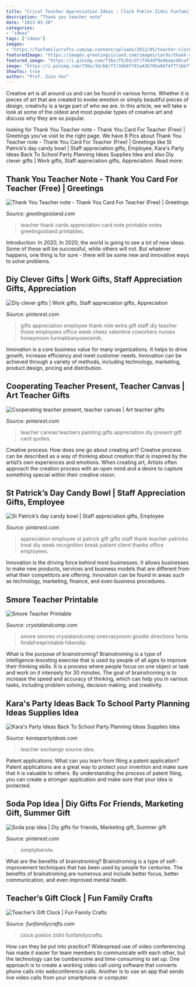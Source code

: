 ```yaml
---
title: "Cricut Teacher Appreciation Ideas : Clock Poklon Zidni Funfamilycrafts"
description: "Thank you teacher note"
date: "2023-03-20"
categories:
- "ideas"
tags: ["ideas"]
images:
- "https://funfamilycrafts.com/wp-content/uploads/2012/05/teacher-clock.jpg"
featuredImage: "https://images.greetingsisland.com/images/cards/thank-you/teacher-appreciation/previews/thank-you-teacher.png"
featured_image: "https://i.pinimg.com/736x/f5/6d/df/f56ddf9e4baacd8caff825d8cff8b931.jpg"
image: "https://i.pinimg.com/736x/3d/b8/f7/3db8f741a426705e8df4f7f1bb779424.jpg"
ShowToc: true
author: "Prof. Zion Von"
---
```



Creative art is all around us and can be found in various forms. Whether it is pieces of art that are created to evoke emotion or simply beautiful pieces of design, creativity is a large part of who we are. In this article, we will take a look at some of the oldest and most popular types of creative art and discuss why they are so popular.

	

		
looking for Thank You Teacher note - Thank You Card For Teacher (Free) | Greetings you've visit to the right page. We have 8 Pics about Thank You Teacher note - Thank You Card For Teacher (Free) | Greetings like St Patrick’s day candy bowl | Staff appreciation gifts, Employee, Kara&#039;s Party Ideas Back To School Party Planning Ideas Supplies Idea and also Diy clever gifts | Work gifts, Staff appreciation gifts, Appreciation. Read more:
		
    
## Thank You Teacher Note - Thank You Card For Teacher (Free) | Greetings

<img loading=lazy src="https://images.greetingsisland.com/images/cards/thank-you/teacher-appreciation/previews/thank-you-teacher.png" onerror="this.onerror=null;this.src='https://tse1.mm.bing.net/th?id=OIP.aFn0oTT6hRb5gJgDxn3mZgHaK0&amp;pid=15.1';" alt="Thank You Teacher note - Thank You Card For Teacher (Free) | Greetings">

_Source: greetingsisland.com_

>teacher thank cards appreciation card note printable notes greetingsisland printables. 

	

Introduction: In 2020,
In 2020, the world is going to see a lot of new ideas. Some of these will be successful, while others will not. But whatever happens, one thing is for sure - there will be some new and innovative ways to solve problems.

    
## Diy Clever Gifts | Work Gifts, Staff Appreciation Gifts, Appreciation

<img loading=lazy src="https://i.pinimg.com/736x/f5/6d/df/f56ddf9e4baacd8caff825d8cff8b931.jpg" onerror="this.onerror=null;this.src='https://tse3.mm.bing.net/th?id=OIP.-iD_rHSm2D-3grylqfxJLQHaJ3&amp;pid=15.1';" alt="Diy clever gifts | Work gifts, Staff appreciation gifts, Appreciation">

_Source: pinterest.com_

>gifts appreciation employee thank mile extra gift staff diy teacher those employees office week cheez valentine coworkers nurses honeymoon turmakbanyoseramik. 

	

Innovation is a core business value for many organizations. It helps to drive growth, increase efficiency and meet customer needs. Innovation can be achieved through a variety of methods, including technology, marketing, product design, pricing and distribution.

    
## Cooperating Teacher Present, Teacher Canvas | Art Teacher Gifts

<img loading=lazy src="https://i.pinimg.com/736x/16/f5/dd/16f5dd7095917ce2b5a7744e01a69d4f--teacher-canvas-teacher-presents.jpg" onerror="this.onerror=null;this.src='https://tse4.mm.bing.net/th?id=OIP.zwe4G-XDe8h4M5vLPooCAgHaJ3&amp;pid=15.1';" alt="Cooperating teacher present, teacher canvas | Art teacher gifts">

_Source: pinterest.com_

>teacher canvas teachers painting gifts appreciation diy present gift card quotes. 

	

Creative process: How does one go about creating art?
Creative process can be described as a way of thinking about creation that is inspired by the artist’s own experiences and emotions. When creating art, Artists often approach the creation process with an open mind and a desire to capture something special within their creative vision.

    
## St Patrick’s Day Candy Bowl | Staff Appreciation Gifts, Employee

<img loading=lazy src="https://i.pinimg.com/736x/0b/1b/06/0b1b062b941c78d174080e5888986cd1.jpg" onerror="this.onerror=null;this.src='https://tse3.mm.bing.net/th?id=OIP.X48BIMO7UAvw067fWtDD4AHaJ3&amp;pid=15.1';" alt="St Patrick’s day candy bowl | Staff appreciation gifts, Employee">

_Source: pinterest.com_

>appreciation employee st patrick gift gifts staff thank teacher patricks treat diy week recognition break patient client thanks office employees. 

	

Innovation is the driving force behind most businesses. It allows businesses to make new products, services and business models that are different from what their competitors are offering. Innovation can be found in areas such as technology, marketing, finance, and even business procedures.

    
## Smore Teacher Printable

<img loading=lazy src="https://crystalandcomp.com/wp-content/uploads/2011/05/smore-printable-for-your-teacher.jpg" onerror="this.onerror=null;this.src='https://tse4.mm.bing.net/th?id=OIP.xJswVHwpeJ2urzapXUni_wHaLH&amp;pid=15.1';" alt="Smore Teacher Printable">

_Source: crystalandcomp.com_

>smore smores crystalandcomp onecrazymom goodie directions fanta findafreeprintable hikendip. 

	

What is the purpose of brainstroming?
Brainstroming is a type of intelligence-boosting exercise that is used by people of all ages to improve their thinking skills. It is a process where people focus on one object or task and work on it intensely for 30 minutes. The goal of brainstroming is to increase the speed and accuracy of thinking, which can help you in various tasks, including problem solving, decision making, and creativity.

    
## Kara&#039;s Party Ideas Back To School Party Planning Ideas Supplies Idea

<img loading=lazy src="https://karaspartyideas.com/wp-content/uploads/2013/07/school-2.jpg" onerror="this.onerror=null;this.src='https://tse1.mm.bing.net/th?id=OIP.inrWpOrA34i_sHJvNPnx7AHaE7&amp;pid=15.1';" alt="Kara&#039;s Party Ideas Back To School Party Planning Ideas Supplies Idea">

_Source: karaspartyideas.com_

>teacher exchange source idea. 

	

Patent applications: What can you learn from filing a patent application?
Patent applications are a great way to protect your invention and make sure that it is valuable to others. By understanding the process of patent filing, you can create a stronger application and make sure that your idea is protected.

    
## Soda Pop Idea | Diy Gifts For Friends, Marketing Gift, Summer Gift

<img loading=lazy src="https://i.pinimg.com/736x/3d/b8/f7/3db8f741a426705e8df4f7f1bb779424.jpg" onerror="this.onerror=null;this.src='https://tse4.mm.bing.net/th?id=OIP.D8oDR33cHejHfy-7G53hcgHaLK&amp;pid=15.1';" alt="Soda pop idea | Diy gifts for friends, Marketing gift, Summer gift">

_Source: pinterest.com_

>simplykierste. 

	

What are the benefits of brainstroming?
Brainstroming is a type of self-improvement techniques that has been used by people for centuries. The benefits of brainstroming are numerous and include better focus, better communication, and even improved mental health.

    
## Teacher’s Gift Clock | Fun Family Crafts

<img loading=lazy src="https://funfamilycrafts.com/wp-content/uploads/2012/05/teacher-clock.jpg" onerror="this.onerror=null;this.src='https://tse2.mm.bing.net/th?id=OIP.Ne7xX0Tpt0d3ia_dGeDX_QHaFS&amp;pid=15.1';" alt="Teacher’s Gift Clock | Fun Family Crafts">

_Source: funfamilycrafts.com_

>clock poklon zidni funfamilycrafts. 

	

How can they be put into practice?
Widespread use of video conferencing has made it easier for team members to communicate with each other, but the technology can be cumbersome and time-consuming to set up. One approach is to create a working video call using software that converts phone calls into webconference calls. Another is to use an app that sends live video calls from your smartphone or computer.

